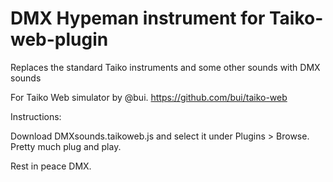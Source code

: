 # DMX Hypeman instrument for Taiko-web-plugin
Replaces the standard Taiko instruments and some other sounds with DMX sounds

For Taiko Web simulator by @bui. https://github.com/bui/taiko-web

Instructions:

Download DMXsounds.taikoweb.js and select it under Plugins > Browse. Pretty much plug and play.

Rest in peace DMX.
